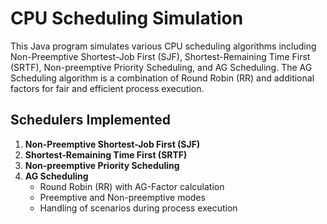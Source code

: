 # CPU Scheduling Simulation

This Java program simulates various CPU scheduling algorithms including Non-Preemptive Shortest-Job First (SJF), Shortest-Remaining Time First (SRTF), Non-preemptive Priority Scheduling, and AG Scheduling. The AG Scheduling algorithm is a combination of Round Robin (RR) and additional factors for fair and efficient process execution.

## Schedulers Implemented

1. **Non-Preemptive Shortest-Job First (SJF)**
2. **Shortest-Remaining Time First (SRTF)**
3. **Non-preemptive Priority Scheduling**
4. **AG Scheduling**
   - Round Robin (RR) with AG-Factor calculation
   - Preemptive and Non-preemptive modes
   - Handling of scenarios during process execution
